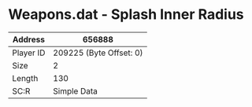 
#  Weapons.dat - Splash Inner Radius
Address   | 656888
----------|-------------
Player ID | 209225 (Byte Offset: 0)
Size 	  | 2
Length 	  | 130
SC:R      | Simple Data


